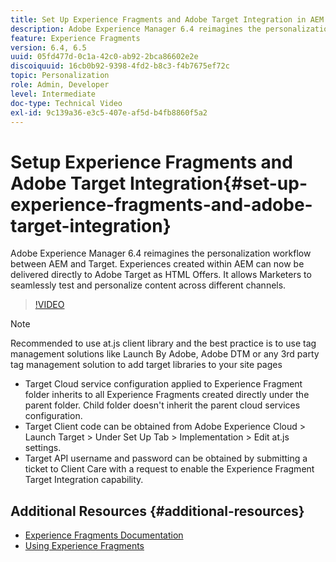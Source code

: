 ```yaml
---
title: Set Up Experience Fragments and Adobe Target Integration in AEM
description: Adobe Experience Manager 6.4 reimagines the personalization workflow between AEM and Target. Experiences created within AEM can now be delivered directly to Adobe Target as HTML Offers. It allows Marketers to seamlessly test and personalize content across different channels.
feature: Experience Fragments
version: 6.4, 6.5
uuid: 05fd477d-0c1a-42c0-ab92-2bca86602e2e
discoiquuid: 16cb0b92-9398-4fd2-b8c3-f4b7675ef72c
topic: Personalization
role: Admin, Developer
level: Intermediate
doc-type: Technical Video
exl-id: 9c139a36-e3c5-407e-af5d-b4fb8860f5a2
---
```

# Setup Experience Fragments and Adobe Target Integration{#set-up-experience-fragments-and-adobe-target-integration}

Adobe Experience Manager 6.4 reimagines the personalization workflow between AEM and Target. Experiences created within AEM can now be delivered directly to Adobe Target as HTML Offers. It allows Marketers to seamlessly test and personalize content across different channels.

>[!VIDEO](https://video.tv.adobe.com/v/22380?quality=12&learn=on)

>[!NOTE]
>
>Recommended to use at.js client library and the best practice is to use tag management solutions like Launch By Adobe, Adobe DTM or any 3rd party tag management solution to add target libraries to your site pages

* Target Cloud service configuration applied to Experience Fragment folder inherits to all Experience Fragments created directly under the parent folder. Child folder doesn't inherit the parent cloud services configuration. 
* Target Client code can be obtained from Adobe Experience Cloud &gt; Launch Target &gt; Under Set Up Tab &gt; Implementation &gt; Edit at.js settings.
* Target API username and password can be obtained by submitting a ticket to Client Care with a request to enable the Experience Fragment Target Integration capability.

## Additional Resources {#additional-resources}

* [Experience Fragments Documentation](https://helpx.adobe.com/experience-manager/6-5/sites/authoring/using/experience-fragments.html)
* [Using Experience Fragments](/help/sites/experience-fragments/experience-fragments-feature-video-use.md)
